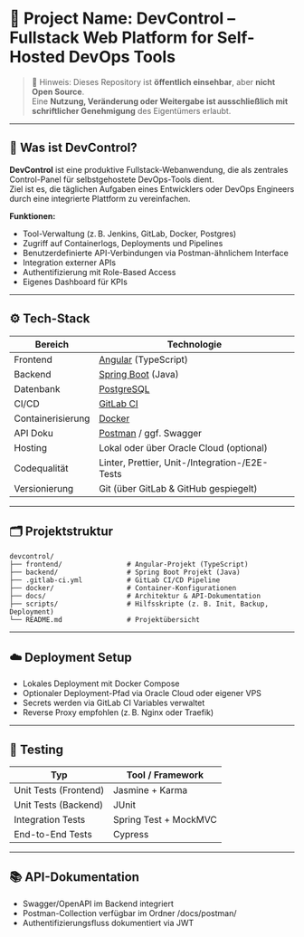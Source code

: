# 🚀 Project Name: DevControl – Fullstack Web Platform for Self-Hosted DevOps Tools

> 📌 Hinweis: Dieses Repository ist **öffentlich einsehbar**, aber **nicht Open Source**.  
> Eine **Nutzung, Veränderung oder Weitergabe ist ausschließlich mit schriftlicher Genehmigung** des Eigentümers erlaubt.

---

## 🧠 Was ist DevControl?

**DevControl** ist eine produktive Fullstack-Webanwendung, die als zentrales Control-Panel für selbstgehostete DevOps-Tools dient.  
Ziel ist es, die täglichen Aufgaben eines Entwicklers oder DevOps Engineers durch eine integrierte Plattform zu vereinfachen.

**Funktionen:**
- Tool-Verwaltung (z. B. Jenkins, GitLab, Docker, Postgres)
- Zugriff auf Containerlogs, Deployments und Pipelines
- Benutzerdefinierte API-Verbindungen via Postman-ähnlichem Interface
- Integration externer APIs
- Authentifizierung mit Role-Based Access
- Eigenes Dashboard für KPIs

---

## ⚙️ Tech-Stack

| Bereich         | Technologie              |
|----------------|--------------------------|
| Frontend       | [Angular](https://angular.io/) (TypeScript) |
| Backend        | [Spring Boot](https://spring.io/projects/spring-boot) (Java) |
| Datenbank      | [PostgreSQL](https://www.postgresql.org/) |
| CI/CD          | [GitLab CI](https://docs.gitlab.com/ee/ci/) |
| Containerisierung | [Docker](https://www.docker.com/) |
| API Doku       | [Postman](https://www.postman.com/) / ggf. Swagger |
| Hosting        | Lokal oder über Oracle Cloud (optional) |
| Codequalität   | Linter, Prettier, Unit-/Integration-/E2E-Tests |
| Versionierung  | Git (über GitLab & GitHub gespiegelt) |

---

## 🗂️ Projektstruktur

```plaintext
devcontrol/
├── frontend/                # Angular-Projekt (TypeScript)
├── backend/                 # Spring Boot Projekt (Java)
├── .gitlab-ci.yml           # GitLab CI/CD Pipeline
├── docker/                  # Container-Konfigurationen
├── docs/                    # Architektur & API-Dokumentation
├── scripts/                 # Hilfsskripte (z. B. Init, Backup, Deployment)
└── README.md                # Projektübersicht
```
---
## ☁️ Deployment Setup

- Lokales Deployment mit Docker Compose
- Optionaler Deployment-Pfad via Oracle Cloud oder eigener VPS
- Secrets werden via GitLab CI Variables verwaltet
- Reverse Proxy empfohlen (z. B. Nginx oder Traefik)

---

## 🧪 Testing
| Typ                   | Tool / Framework      |
| --------------------- | --------------------- |
| Unit Tests (Frontend) | Jasmine + Karma       |
| Unit Tests (Backend)  | JUnit                 |
| Integration Tests     | Spring Test + MockMVC |
| End-to-End Tests      | Cypress               |

---

## 📚 API-Dokumentation

- Swagger/OpenAPI im Backend integriert
- Postman-Collection verfügbar im Ordner /docs/postman/
- Authentifizierungsfluss dokumentiert via JWT
